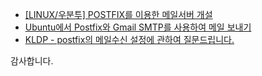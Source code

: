 
* [[LINUX/우분투] POSTFIX를 이용한 메일서버 개설](http://www.atblog.co.kr/?p=4877)
* [Ubuntu에서 Postfix와 Gmail SMTP를 사용하여 메일 보내기](http://blog.saltfactory.net/ubuntu/relay-mail-to-gmail-via-postfix-on-ubuntu.html)
* [KLDP - postfix의 메일수신 설정에 관하여 질문드립니다.](https://kldp.org/node/141145)

감사합니다.